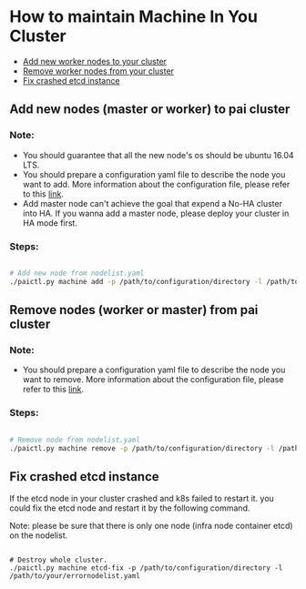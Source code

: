 #  How to maintain Machine In You Cluster
 - [Add new worker nodes to your cluster](#add_worker_new_node)
 - [Remove worker nodes from your cluster](#remove_worker_node)
 - [Fix crashed etcd instance](#etcd_fix)


## Add new nodes (master or worker) to pai cluster <a name="add_worker_new_node"></a>

### Note:
- You should guarantee that all the new node's os should be ubuntu 16.04 LTS.
- You should prepare a configuration yaml file to describe the node you want to add. More information about the configuration file, please refer to this [link](https://github.com/Microsoft/pai/blob/master/pai-management/node-list-example.yaml).
- Add master node can't achieve the goal that expend a No-HA cluster into HA. If you wanna add a master node, please deploy your cluster in HA mode first.

### Steps:
```bash

# Add new node from nodelist.yaml
./paictl.py machine add -p /path/to/configuration/directory -l /path/to/your/newnodelist.yaml
```



## Remove nodes (worker or master) from pai cluster <a name="remove_worker_node"></a>


### Note:
- You should prepare a configuration yaml file to describe the node you want to remove. More information about the configuration file, please refer to this [link](https://github.com/Microsoft/pai/blob/master/pai-management/node-list-example.yaml).

### Steps:
```bash

# Remove node from nodelist.yaml
./paictl.py machine remove -p /path/to/configuration/directory -l /path/to/your/newnodelist.yaml
```

## Fix crashed etcd instance <a name="etcd_fix"></a>
If the etcd node in your cluster crashed and k8s failed to restart it. you could fix the etcd node and restart it by the following command.

Note: please be sure that there is only one node (infra node container etcd) on the nodelist.

```

# Destroy whole cluster.
./paictl.py machine etcd-fix -p /path/to/configuration/directory -l /path/to/your/errornodelist.yaml
```
